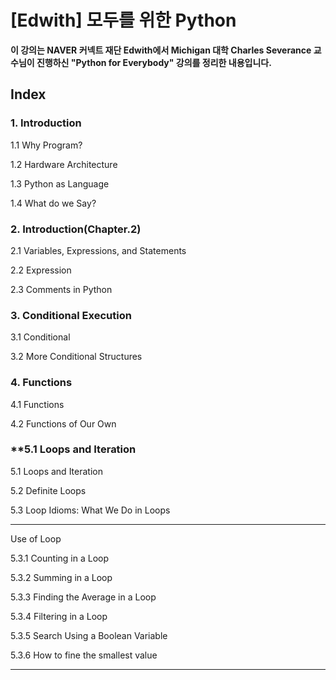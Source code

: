 
# [Edwith] 모두를 위한 Python

**이 강의는 NAVER 커넥트 재단 Edwith에서 Michigan 대학 Charles Severance 교수님이 진행하신 "Python for Everybody" 강의를 정리한 내용입니다.**

## Index

### **1. Introduction**

1.1 Why Program?

1.2 Hardware Architecture

1.3 Python as Language

1.4 What do we Say?


### **2. Introduction(Chapter.2)**

2.1 Variables, Expressions, and Statements 

2.2 Expression

2.3 Comments in Python


### **3. Conditional Execution**

3.1 Conditional

3.2 More Conditional Structures


### **4. Functions**

4.1 Functions

4.2 Functions of Our Own

### **5.1 Loops and Iteration

5.1 Loops and Iteration

5.2 Definite Loops

5.3 Loop Idioms: What We Do in Loops
***
Use of Loop

5.3.1 Counting in a Loop

5.3.2 Summing in a Loop

5.3.3 Finding the Average in a Loop

5.3.4 Filtering in a Loop

5.3.5 Search Using a Boolean Variable

5.3.6 How to fine the smallest value
***